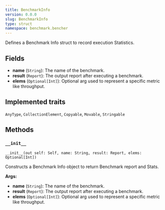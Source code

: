 ```yaml
---
title: BenchmarkInfo
version: 0.0.0
slug: BenchmarkInfo
type: struct
namespace: benchmark.bencher
---
```


<section class='mojo-docs'>

Defines a Benchmark Info struct to record execution Statistics.

## Fields

- ​<b>name</b> (`String`): The name of the benchmark.
- ​<b>result</b> (`Report`): The output report after executing a benchmark.
- ​<b>elems</b> (`Optional[Int]`): Optional arg used to represent a specific
  metric like throughput.

## Implemented traits

`AnyType`,
`CollectionElement`,
`Copyable`,
`Movable`,
`Stringable`

## Methods

### `__init__`

<div class='mojo-function-detail'>

<div class="mojo-function-sig">

`__init__(out self: Self, name: String, result: Report, elems: Optional[Int])`

</div>

Constructs a Benchmark Info object to return Benchmark report and Stats.

**Args:**

- ​<b>name</b> (`String`): The name of the benchmark.
- ​<b>result</b> (`Report`): The output report after executing a benchmark.
- ​<b>elems</b> (`Optional[Int]`): Optional arg used to represent a specific
  metric like throughput.

</div>

</section>
